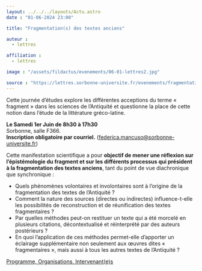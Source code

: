```yaml
---
layout: ../../../layouts/Actu.astro
date : "01-06-2024 23:00"

title: "Fragmentation(s) des textes anciens"

auteur :
  - lettres

affiliation :
  - lettres

image : "/assets/fildactus/evenements/06-01-lettres2.jpg"

source : "https://lettres.sorbonne-universite.fr/evenements/fragmentations-des-textes-anciens"
---
```


Cette journée d’études explore les différentes acceptions du terme « fragment » dans les sciences de l’Antiquité et questionne la place de cette notion dans l’étude de la littérature gréco-latine.

__Le Samedi 1er Juin de 8h30 à 17h30__  
Sorbonne, salle F366.  
__Inscription obligatoire par courriel.__ (federica.mancuso@sorbonne-universite.fr)

Cette manifestation scientifique a pour __objectif de mener une réflexion sur l’épistémologie du fragment et sur les différents processus qui président à la fragmentation des textes anciens__, tant du point de vue diachronique que synchronique :  
- Quels phénomènes volontaires et involontaires sont à l’origine de la fragmentation des textes de l’Antiquité ?  
- Comment la nature des sources (directes ou indirectes) influence-t-elle les possibilités de reconstruction et de réunification des textes fragmentaires ?  
- Par quelles méthodes peut-on restituer un texte qui a été morcelé en plusieurs citations, décontextualisé et réinterprété par des auteurs postérieurs ?  
- En quoi l’application de ces méthodes permet-elle d’apporter un éclairage supplémentaire non seulement aux œuvres dites « fragmentaires », mais aussi à tous les autres textes de l’Antiquité ?

[Programme, Organisations, Intervenant(e)s](https://lettres.sorbonne-universite.fr/evenements/fragmentations-des-textes-anciens)

